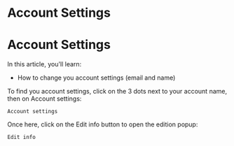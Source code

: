 # Account Settings ​


# Account Settings ​

In this article, you'll learn:

- How to change you account settings (email and name)

To find you account settings, click on the 3 dots next to your account name, then on Account settings:

`Account settings`


Once here, click on the Edit info button to open the edition popup:

`Edit info`




